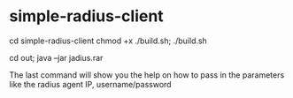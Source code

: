 # simple-radius-client

cd simple-radius-client
chmod +x ./build.sh; 
./build.sh

cd out; java –jar jadius.rar 

The last command will show you the help on how to pass in the parameters like the radius agent IP, username/password
